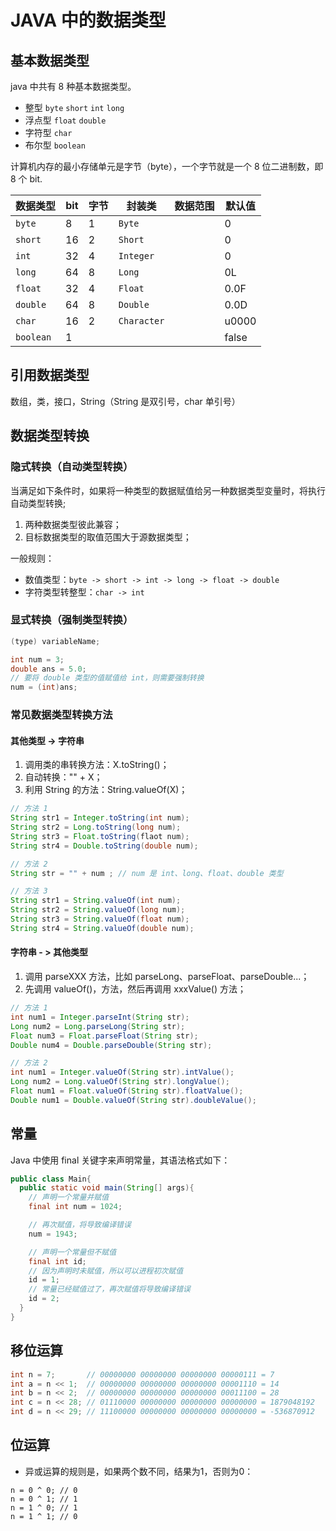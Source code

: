 # JAVA 中的数据类型

## 基本数据类型

java 中共有 8 种基本数据类型。

- 整型 `byte` `short` `int` `long`
- 浮点型 `float` `double`
- 字符型 `char`
- 布尔型 `boolean`

计算机内存的最小存储单元是字节（byte），一个字节就是一个 8 位二进制数，即 8 个 bit.

| 数据类型  | bit | 字节 | 封装类      | 数据范围 | 默认值 |
| --------- | --- | ---- | ----------- | -------- | ------ |
| `byte`    | 8   | 1    | `Byte`      |          | 0      |
| `short`   | 16  | 2    | `Short`     |          | 0      |
| `int`     | 32  | 4    | `Integer`   |          | 0      |
| `long`    | 64  | 8    | `Long`      |          | 0L     |
| `float`   | 32  | 4    | `Float`     |          | 0.0F   |
| `double`  | 64  | 8    | `Double`    |          | 0.0D   |
| `char`    | 16  | 2    | `Character` |          | u0000  |
| `boolean` | 1   |      |             |          | false  |

## 引用数据类型

数组，类，接口，String（String 是双引号，char 单引号）

## 数据类型转换

### 隐式转换（自动类型转换）

当满足如下条件时，如果将一种类型的数据赋值给另一种数据类型变量时，将执行自动类型转换;

1. 两种数据类型彼此兼容；
2. 目标数据类型的取值范围大于源数据类型；

一般规则：

- 数值类型：`byte -> short -> int -> long -> float -> double`
- 字符类型转整型：`char -> int`

### 显式转换（强制类型转换）

```java
(type) variableName;
```

```java
int num = 3;
double ans = 5.0;
// 要将 double 类型的值赋值给 int，则需要强制转换
num = (int)ans;
```

### 常见数据类型转换方法

#### 其他类型 -> 字符串
1. 调用类的串转换方法：X.toString()；
2. 自动转换："" + X；
3. 利用 String 的方法：String.valueOf(X)；
```java
// 方法 1
String str1 = Integer.toString(int num);
String str2 = Long.toString(long num);
String str3 = Float.toString(flaot num);
String str4 = Double.toString(double num);

// 方法 2
String str = "" + num ; // num 是 int、long、float、double 类型

// 方法 3
String str1 = String.valueOf(int num);
String str2 = String.valueOf(long num);
String str3 = String.valueOf(float num);
String str4 = String.valueOf(double num);
```

#### 字符串 - > 其他类型
1. 调用 parseXXX 方法，比如 parseLong、parseFloat、parseDouble...；
2. 先调用 valueOf()，方法，然后再调用 xxxValue() 方法；
```java
// 方法 1
int num1 = Integer.parseInt(String str);
Long num2 = Long.parseLong(String str);
Float num3 = Float.parseFloat(String str);
Double num4 = Double.parseDouble(String str);

// 方法 2
int num1 = Integer.valueOf(String str).intValue();
Long num2 = Long.valueOf(String str).longValue();
Float num1 = Float.valueOf(String str).floatValue();
Double num1 = Double.valueOf(String str).doubleValue();
```

#### 

## 常量

Java 中使用 final 关键字来声明常量，其语法格式如下：

```java
public class Main{
  public static void main(String[] args){
    // 声明一个常量并赋值
    final int num = 1024;

    // 再次赋值，将导致编译错误
    num = 1943;

    // 声明一个常量但不赋值
    final int id;
    // 因为声明时未赋值，所以可以进程初次赋值
    id = 1;
    // 常量已经赋值过了，再次赋值将导致编译错误
    id = 2;
  }
}
```

## 移位运算

```java
int n = 7;       // 00000000 00000000 00000000 00000111 = 7
int a = n << 1;  // 00000000 00000000 00000000 00001110 = 14
int b = n << 2;  // 00000000 00000000 00000000 00011100 = 28
int c = n << 28; // 01110000 00000000 00000000 00000000 = 1879048192
int d = n << 29; // 11100000 00000000 00000000 00000000 = -536870912
```

## 位运算
- 异或运算的规则是，如果两个数不同，结果为1，否则为0：
```
n = 0 ^ 0; // 0
n = 0 ^ 1; // 1
n = 1 ^ 0; // 1
n = 1 ^ 1; // 0
```